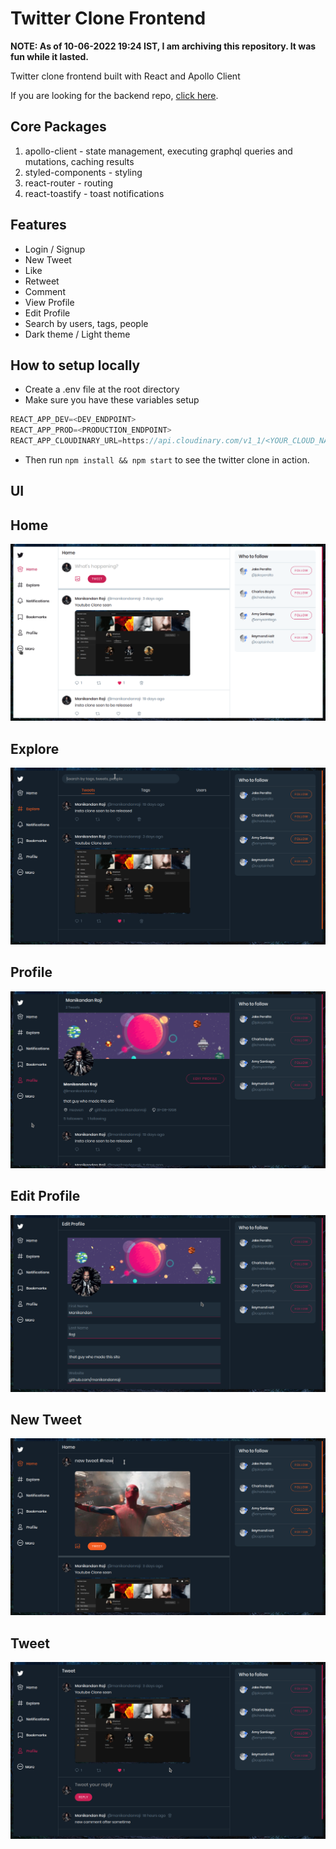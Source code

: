 # Twitter Clone Frontend

**NOTE: As of 10-06-2022 19:24 IST, I am archiving this repository. It was fun while it lasted.**

Twitter clone frontend built with React and Apollo Client

If you are looking for the backend repo, [click here](https://github.com/manikandanraji/twitter-clone-backend).

## Core Packages

1. apollo-client - state management, executing graphql queries and mutations, caching results
2. styled-components - styling
3. react-router - routing
4. react-toastify - toast notifications

## Features

- Login / Signup
- New Tweet
- Like
- Retweet
- Comment
- View Profile
- Edit Profile
- Search by users, tags, people
- Dark theme / Light theme

## How to setup locally

- Create a .env file at the root directory
- Make sure you have these variables setup

```js
REACT_APP_DEV=<DEV_ENDPOINT> 
REACT_APP_PROD=<PRODUCTION_ENDPOINT>
REACT_APP_CLOUDINARY_URL=https://api.cloudinary.com/v1_1/<YOUR_CLOUD_NAME>/image/upload
```

- Then run <code>npm install && npm start</code> to see the twitter clone in action.

## UI

## Home
![Home](screenshots/home.png)

## Explore
![Explore](screenshots/explore.png)

## Profile
![Profile](screenshots/profile.png)

## Edit Profile
![Edit Profile](screenshots/edit_profile.png)

## New Tweet
![New Tweet](screenshots/new_tweet.png)

## Tweet
![Tweet](screenshots/tweet.png)
